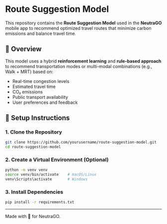 # Route Suggestion Model

This repository contains the **Route Suggestion Model** used in the **NeutraGO** mobile app to recommend optimized travel routes that minimize carbon emissions and balance travel time.

## 🚀 Overview

This model uses a hybrid **reinforcement learning** and **rule-based approach** to recommend transportation modes or multi-modal combinations (e.g., Walk + MRT) based on:

- Real-time congestion levels
- Estimated travel time
- CO₂ emissions
- Public transport availability
- User preferences and feedback

## 🔧 Setup Instructions

### 1. Clone the Repository

  ```bash
  git clone https://github.com/yourusername/route-suggestion-model.git
  cd route-suggestion-model
  ```

### 2. Create a Virtual Environment (Optional)
  ```bash
  python -m venv venv
  source venv/bin/activate    # macOS/Linux
  venv\Scripts\activate       # Windows
  ```

### 3. Install Dependencies
  ```bash
  pip install -r requirements.txt
  ```

---
Made with 💚 for NeutraGO.
